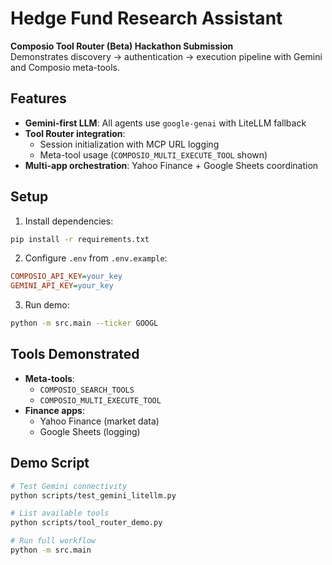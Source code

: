 # Hedge Fund Research Assistant

**Composio Tool Router (Beta) Hackathon Submission**  
Demonstrates discovery → authentication → execution pipeline with Gemini and Composio meta-tools.

## Features
- **Gemini-first LLM**: All agents use `google-genai` with LiteLLM fallback
- **Tool Router integration**:
  - Session initialization with MCP URL logging
  - Meta-tool usage (`COMPOSIO_MULTI_EXECUTE_TOOL` shown)
- **Multi-app orchestration**: Yahoo Finance + Google Sheets coordination

## Setup
1. Install dependencies:
```bash
pip install -r requirements.txt
```
2. Configure `.env` from `.env.example`:
```ini
COMPOSIO_API_KEY=your_key
GEMINI_API_KEY=your_key
```
3. Run demo:
```bash
python -m src.main --ticker GOOGL
```

## Tools Demonstrated
- **Meta-tools**: 
  - `COMPOSIO_SEARCH_TOOLS` 
  - `COMPOSIO_MULTI_EXECUTE_TOOL`
- **Finance apps**: 
  - Yahoo Finance (market data) 
  - Google Sheets (logging)

## Demo Script
```bash
# Test Gemini connectivity
python scripts/test_gemini_litellm.py

# List available tools
python scripts/tool_router_demo.py

# Run full workflow
python -m src.main
```